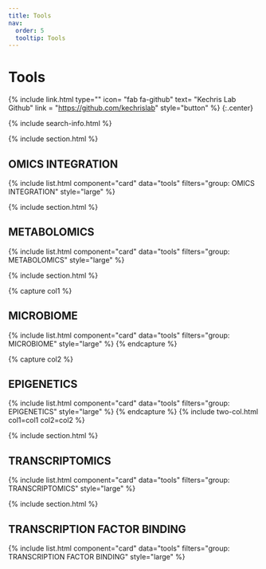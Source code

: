 ```yaml
---
title: Tools
nav:
  order: 5
  tooltip: Tools
---
```


# Tools

{%
  include link.html
  type=""
  icon= "fab fa-github"
  text= "Kechris Lab Github"
  link = "https://github.com/kechrislab"
  style="button"
%}
{:.center}

{% include search-info.html %}

{% include section.html %}

## OMICS INTEGRATION

{% include list.html component="card" data="tools" filters="group: OMICS INTEGRATION" style="large" %}

{% include section.html %}

## METABOLOMICS

{% include list.html component="card" data="tools" filters="group: METABOLOMICS" style="large" %}

{% include section.html %}

{% capture col1 %}

## MICROBIOME

{% include list.html component="card" data="tools" filters="group: MICROBIOME" style="large" %}
{% endcapture %}

{% capture col2 %}

## EPIGENETICS

{% include list.html component="card" data="tools" filters="group: EPIGENETICS" style="large" %}
{% endcapture %}
{% include two-col.html col1=col1 col2=col2 %}

{% include section.html %}

## TRANSCRIPTOMICS

{% include list.html component="card" data="tools" filters="group: TRANSCRIPTOMICS" style="large" %}


{% include section.html %}
## TRANSCRIPTION FACTOR BINDING

{% include list.html component="card" data="tools" filters="group: TRANSCRIPTION FACTOR BINDING" style="large" %}
